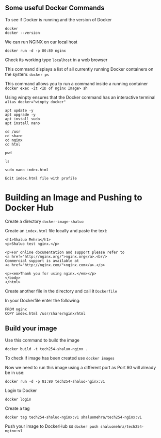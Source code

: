 ## Some useful Docker Commands

To see if Docker is running and the version of Docker
```
docker
docker --version
```

We can run NGINX on our local host
```
docker run -d -p 80:80 nginx
```
Check its working type `localhost` in a web browser

This command displays a list of all currently running Docker containers on the system: `docker ps`

This command allows you to run a command inside a running container
`docker exec -it <ID of nginx Image> sh`

Using winpty ensures that the Docker command has an interactive terminal
`alias docker="winpty docker"`

```
apt update -y
apt upgrade -y
apt install sudo
apt install nano

cd /usr
cd share
cd nginx
cd html

pwd

ls

sudo nano index.html

Edit index.html file with profile
```

# Building an Image and Pushing to Docker Hub

Create a directory `docker-image-shaluo` <br>

Create an `index.html` file locally and paste the text:

```
<h1>Shaluo Mehra</h1>
<p>Shaluo test nginx.</p>

<p>For online documentation and support please refer to
<a href="http://nginx.org/">nginx.org</a>.<br/>
Commercial support is available at
<a href="http://nginx.com/">nginx.com</a>.</p>

<p><em>Thank you for using nginx.</em></p>
</body>
</html>
```

Create another file in the directory and call it `Dockerfile` <br>

In your Dockerfile enter the following:
```
FROM nginx
COPY index.html /usr/share/nginx/html
```

## Build your image

Use this command to build the image 

`docker build -t tech254-shaluo-nginx .` <br>

To check if image has been created use `docker images`

Now we need to run this image using a different port as Port 80 will already be in use:

`docker run -d -p 81:80 tech254-shaluo-nginx:v1`

Login to Docker

`docker login`

Create a tag

`docker tag tech254-shaluo-nginx:v1 shaluomehra/tech254-nginx:v1`

Push your image to DockerHub
ss
`docker push shaluomehra/tech254-nginx:v1`












